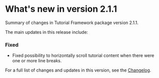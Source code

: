 <!-- What's new page template for packages: https://confluence.unity3d.com/display/DOCS/What%27s+new+page+template+for+packages -->

# What's new in version 2.1.1

Summary of changes in Tutorial Framework package version 2.1.1.

The main updates in this release include:

### Fixed
- Fixed possibility to horizontally scroll tutorial content when there were one or more line breaks.

For a full list of changes and updates in this version, see the [Changelog].

[Changelog]: https://docs.unity3d.com/Packages/com.unity.learn.iet-framework@latest?subfolder=/changelog/CHANGELOG.html
